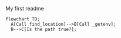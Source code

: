 My first readme

```mermaid
flowchart TD;
  A[Call find_location]-->B[Call _getenv];
  B-->C[Is the path true?];

